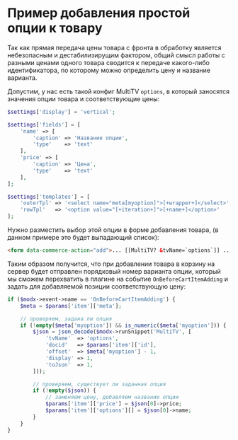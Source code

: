 # Пример добавления простой опции к товару

Так как прямая передача цены товара с фронта в обработку является небезопасным и дестабилизирущим фактором, общий смысл работы с разными ценами одного товара сводится к передаче какого-либо идентификатора, по которому можно определить цену и название варианта.

Допустим, у нас есть такой конфиг MultiTV `options`, в который заносятся значения опции товара и соответствующие цены:

```php
$settings['display'] = 'vertical';

$settings['fields'] = [
    'name' => [
        'caption' => 'Название опции',
        'type'    => 'text'
    ],
    'price' => [
        'caption' => 'Цена',
        'type'    => 'text'
    ],
];

$settings['templates'] = [
    'outerTpl' => '<select name="meta[myoption]">[+wrapper+]</select>',
    'rowTpl'   => '<option value="[+iteration+]">[+name+]</option>'
];
```

Нужно разместить выбор этой опции в форме добавления товара, (в данном примере это будет выпадающий список):

```html
<form data-commerce-action="add">... [[MultiTV? &tvName=`options`]] ...</form>
```

Таким образом получится, что при добавлении товара в корзину на сервер будет отправлен порядковый номер варианта опции, который мы сможем перехватить в плагине на событие `OnBeforeCartItemAdding` и задать для добавляемой позиции соответствующую цену:

```php
if ($modx->event->name == 'OnBeforeCartItemAdding') {
    $meta = $params['item']['meta'];

    // проверяем, задана ли опция
    if (!empty($meta['myoption']) && is_numeric($meta['myoption'])) {
        $json = json_decode($modx->runSnippet('MultiTV', [
            'tvName'  => 'options',
            'docid'   => $params['item']['id'],
            'offset'  => $meta['myoption'] - 1,
            'display' => 1,
            'toJson'  => 1,
        ]));

        // проверяем, существует ли заданная опция
        if (!empty($json)) {
            // заменяем цену, добавляем название опции
            $params['item']['price'] = $json[0]->price;
            $params['item']['options'][] = $json[0]->name;
        }
    }
}
```
